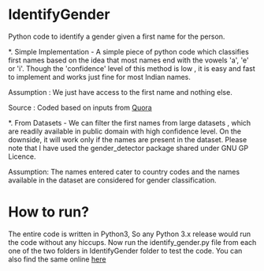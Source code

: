 # IdentifyGender
Python code to identify a gender given a first name for the person.

*. Simple Implementation -  A simple piece of python code which classifies first names based on the idea that most names end with the vowels 'a', 'e' or 'i'. Though the 'confidence' level of this method is low , it is easy and fast to implement and works just fine for most Indian names.

Assumption : We just have access to the first name and nothing else. 

Source : Coded based on inputs from [Quora](https://www.quora.com/Is-there-a-phonetic-linguistic-difference-between-male-and-female-names)

*. From Datasets - We can filter the first names from large datasets , which are readily available in public domain with high confidence level. On the downside, it will work only if the names are present in the dataset. Please note that I have used the gender_detector package shared under GNU GP Licence.

Assumption: The names entered cater to country codes and the names available in the dataset are considered for gender classification.

# How to run?

The entire code is written in Python3, So any Python 3.x release would run the code without any hiccups. Now run the identify_gender.py file from each one of the two folders in IdentifyGender folder to test the code.
You can also find the same online [here](https://github.com/varshithr/IdentifyGender)
